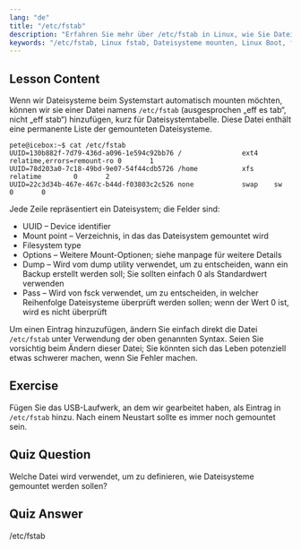 ```yaml
---
lang: "de"
title: "/etc/fstab"
description: "Erfahren Sie mehr über /etc/fstab in Linux, wie Sie Dateisystem-Mounts beim Start konfigurieren und Geräteeinträge verwalten. Verstehen Sie fstab für Anfänger!"
keywords: "/etc/fstab, Linux fstab, Dateisysteme mounten, Linux Boot, fstab Tutorial, Anfänger, Anleitung"
---
```


## Lesson Content

Wenn wir Dateisysteme beim Systemstart automatisch mounten möchten, können wir sie einer Datei namens `/etc/fstab` (ausgesprochen „eff es tab“, nicht „eff stab“) hinzufügen, kurz für Dateisystemtabelle. Diese Datei enthält eine permanente Liste der gemounteten Dateisysteme.

```plaintext
pete@icebox:~$ cat /etc/fstab
UUID=130b882f-7d79-436d-a096-1e594c92bb76 /               ext4    relatime,errors=remount-ro 0       1
UUID=78d203a0-7c18-49bd-9e07-54f44cdb5726 /home           xfs     relatime        0       2
UUID=22c3d34b-467e-467c-b44d-f03803c2c526 none            swap    sw              0       0
```

Jede Zeile repräsentiert ein Dateisystem; die Felder sind:

- UUID – Device identifier
- Mount point – Verzeichnis, in das das Dateisystem gemountet wird
- Filesystem type
- Options – Weitere Mount-Optionen; siehe manpage für weitere Details
- Dump – Wird vom dump utility verwendet, um zu entscheiden, wann ein Backup erstellt werden soll; Sie sollten einfach 0 als Standardwert verwenden
- Pass – Wird von fsck verwendet, um zu entscheiden, in welcher Reihenfolge Dateisysteme überprüft werden sollen; wenn der Wert 0 ist, wird es nicht überprüft

Um einen Eintrag hinzuzufügen, ändern Sie einfach direkt die Datei `/etc/fstab` unter Verwendung der oben genannten Syntax. Seien Sie vorsichtig beim Ändern dieser Datei; Sie könnten sich das Leben potenziell etwas schwerer machen, wenn Sie Fehler machen.

## Exercise

Fügen Sie das USB-Laufwerk, an dem wir gearbeitet haben, als Eintrag in `/etc/fstab` hinzu. Nach einem Neustart sollte es immer noch gemountet sein.

## Quiz Question

Welche Datei wird verwendet, um zu definieren, wie Dateisysteme gemountet werden sollen?

## Quiz Answer

/etc/fstab
